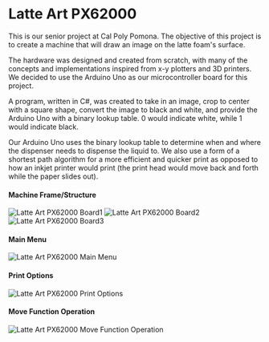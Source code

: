 # Latte Art PX62000

This is our senior project at Cal Poly Pomona. The objective of this project is to create a machine that will draw an image on the latte foam's surface.

The hardware was designed and created from scratch, with many of the concepts and implementations inspired from x-y plotters and 3D printers. We decided to use the Arduino Uno as our microcontroller board for this project.

A program, written in C#, was created to take in an image, crop to center with a square shape, convert the image to black and white, and provide the Arduino Uno with a binary lookup table. 0 would indicate white, while 1 would indicate black.

Our Arduino Uno uses the binary lookup table to determine when and where the dispenser needs to dispense the liquid to. We also use a form of a shortest path algorithm for a more efficient and quicker print as opposed to how an inkjet printer would print (the print head would move back and forth while the paper slides out).

#### Machine Frame/Structure
![Latte Art PX62000 Board1](http://casualsailo.github.io/Images/Latte-Art-PX62000/Board1.jpg)
![Latte Art PX62000 Board2](http://casualsailo.github.io/Images/Latte-Art-PX62000/Board2.jpg)
![Latte Art PX62000 Board3](http://casualsailo.github.io/Images/Latte-Art-PX62000/Board3.jpg)

#### Main Menu
![Latte Art PX62000 Main Menu](http://casualsailo.github.io/Images/Latte-Art-PX62000/MainMenu.png)

#### Print Options
![Latte Art PX62000 Print Options](http://casualsailo.github.io/Images/Latte-Art-PX62000/Print.png)

#### Move Function Operation
![Latte Art PX62000 Move Function Operation](http://casualsailo.github.io/Images/Latte-Art-PX62000/Move.png)
